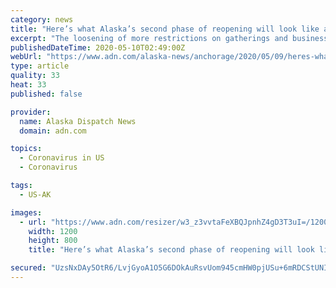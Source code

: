 ```yaml
---
category: news
title: "Here’s what Alaska’s second phase of reopening will look like at different businesses"
excerpt: "The loosening of more restrictions on gatherings and businesses statewide reflects a push toward a new normal under COVID-19."
publishedDateTime: 2020-05-10T02:49:00Z
webUrl: "https://www.adn.com/alaska-news/anchorage/2020/05/09/heres-what-alaskas-second-phase-of-reopening-will-look-like-at-different-businesses/"
type: article
quality: 33
heat: 33
published: false

provider:
  name: Alaska Dispatch News
  domain: adn.com

topics:
  - Coronavirus in US
  - Coronavirus

tags:
  - US-AK

images:
  - url: "https://www.adn.com/resizer/w3_z3vvtaFeXBQJpnhZ4gD3T3uI=/1200x0/arc-anglerfish-arc2-prod-adn.s3.amazonaws.com/public/4YV7EB2MARE35CLQBITT4LMY2U.JPG"
    width: 1200
    height: 800
    title: "Here’s what Alaska’s second phase of reopening will look like at different businesses"

secured: "UzsNxDAy5OtR6/LvjGyoA1O5G6DOkAuRsvUom945cmHW0pjUSu+6mRDCStUNI8/RQibu5qTX6ZFnU5A31lSy7rBVpjRnYWPq307q9n/q4mnaNU8oNAaLleBb8IqGNFGC0Os/ofsBZOL5Ns1fxhW9pp+tMeDM5r6ux8LMwAYgQyBrny3SWcv2FkWgKKyjq8cgn7X0MTNRlx2z80vUFmxKMyOdkqA/+PHEB4nsv1Q+f7N8PJYvdK29zc44rS0kBEGPOcXfHIFTFEQ66jtBBGiYFXbdRPT0KXnJmiqup85xDc9zz3aYHFH0GUFaujpkxWLb;XdTy+S+Afl/qS1V5mEsBLg=="
---
```


